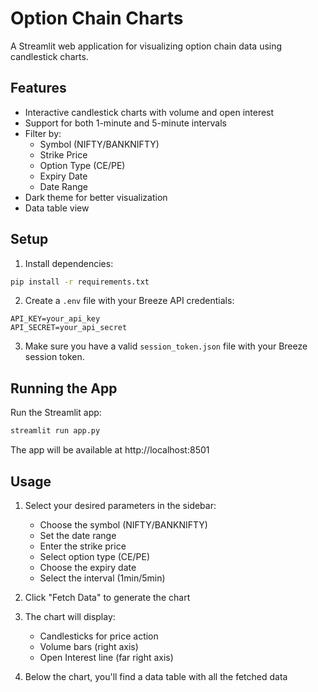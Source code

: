 # Option Chain Charts

A Streamlit web application for visualizing option chain data using candlestick charts.

## Features

- Interactive candlestick charts with volume and open interest
- Support for both 1-minute and 5-minute intervals
- Filter by:
  - Symbol (NIFTY/BANKNIFTY)
  - Strike Price
  - Option Type (CE/PE)
  - Expiry Date
  - Date Range
- Dark theme for better visualization
- Data table view

## Setup

1. Install dependencies:
```bash
pip install -r requirements.txt
```

2. Create a `.env` file with your Breeze API credentials:
```
API_KEY=your_api_key
API_SECRET=your_api_secret
```

3. Make sure you have a valid `session_token.json` file with your Breeze session token.

## Running the App

Run the Streamlit app:
```bash
streamlit run app.py
```

The app will be available at http://localhost:8501

## Usage

1. Select your desired parameters in the sidebar:
   - Choose the symbol (NIFTY/BANKNIFTY)
   - Set the date range
   - Enter the strike price
   - Select option type (CE/PE)
   - Choose the expiry date
   - Select the interval (1min/5min)

2. Click "Fetch Data" to generate the chart

3. The chart will display:
   - Candlesticks for price action
   - Volume bars (right axis)
   - Open Interest line (far right axis)

4. Below the chart, you'll find a data table with all the fetched data
